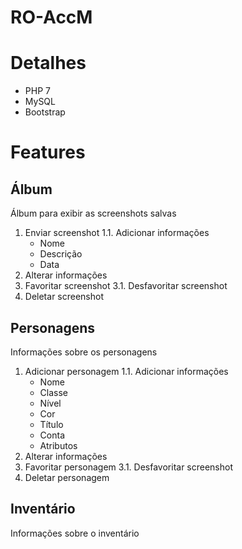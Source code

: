 # RO-AccM

# Detalhes
* PHP 7
* MySQL
* Bootstrap

# Features

## Álbum

Álbum para exibir as screenshots salvas

1. Enviar screenshot
  1.1. Adicionar informações
    * Nome
    * Descrição
    * Data
2. Alterar informações
3. Favoritar screenshot
  3.1. Desfavoritar screenshot
4. Deletar screenshot

## Personagens

Informações sobre os personagens

1. Adicionar personagem
  1.1. Adicionar informações
    * Nome
    * Classe
    * Nível
    * Cor
    * Título
    * Conta
    * Atributos
2. Alterar informações
3. Favoritar personagem
  3.1. Desfavoritar screenshot
4. Deletar personagem

## Inventário

Informações sobre o inventário
